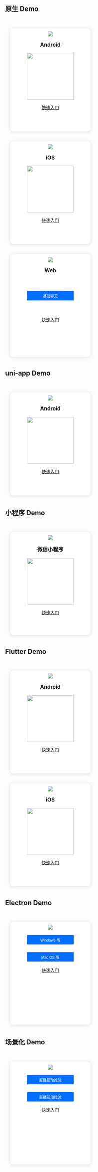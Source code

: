 <style>
    .card-container {
        width: 290px;
        display: block;
        float: left;
        padding-left: 15px;
        padding-right: 15px;
        box-sizing: border-box;
    }

    .card {
        border-radius: 10px;
				height:310px;
        padding-top: 10px;
        padding-left: 10px;
        padding-right: 10px;
        padding-bottom: 10px;
        margin-top: 30px;
        border: 1px solid #ebeef5;
        background-color: #fff;
        overflow: hidden;
        box-shadow: 0 2px 12px 0 rgb(0 0 0 / 10%);
        text-align: center;
    }

    .markdown-text-box img {
        box-shadow: none;
    }


    .titlename {
                color:#191919;f
        position: relative;
        top: -2px;
                font-weight: bolder;
                font-size: larger;
    }
        
        @media (max-width: 768px){
                .card-container,
                .scene-card-container{
                        width: 100%;
                }
                .scene-card > div{
                        width: 100%!important;
                        margin-left: 0!important;
                }
                img {
        box-shadow: none;
    }
        }
</style>
## 原生 Demo
<div style="position: relative; box-sizing: border-box;  padding-bottom: 10px; margin-bottom: 10px; overflow:hidden">
        <div class="card-container">
            <div class="card">
                            <img src="https://main.qcloudimg.com/raw/b0211b0870806899009a17a4216ea65c.svg" data-nonescope="true">
                                <p class="titlename">Android</p>
                <p style="color:#586376;"><img style="width:150px; max-width: inherit;" src="https://main.qcloudimg.com/raw/e225271f575b3ddb660d1fc9ec7947e9.png" /></p>
                                <a href="https://cloud.tencent.com/document/product/269/36838">快速入门</a>
            </div>
</div>

<div class="card-container">
            <div class="card">
                            <img src="https://main.qcloudimg.com/raw/613f2e15bed7c8297110676b52784b71.svg" data-nonescope="true">
                                <p class="titlename">iOS</p>
                <p style="color:#586376;"><img style="width:150px; max-width: inherit;" src="https://main.qcloudimg.com/raw/e225271f575b3ddb660d1fc9ec7947e9.png" /></p>
                                <a href="https://cloud.tencent.com/document/product/269/68228">快速入门</a>
            </div>
</div>
<div class="card-container">
            <div class="card">
                            <img src="https://main.qcloudimg.com/raw/98394fa5d669de7fb7a187565d138cdb.svg" data-nonescope="true"> <p class="titlename">Web</p>
                                <p class="titlename"> <br><br><input type="button" value="基础聊天" style="height: 30px;width: 150px;background-color: #006eff;
    color: #fff;border: 1px solid #006eff;line-height: 30px;text-align: center;display: inline-block;cursor: pointer;outline: 0 none;
    box-sizing: border-box;text-decoration: none;font-size: 12px;vertical-align: middle;white-space: nowrap;"  onclick="window.open('https://web.sdk.qcloud.com/im/demo/latest/index.html')" /></p><br><br>
                                <a href="https://cloud.tencent.com/document/product/269/68433">快速入门</a>
            </div>
        </div>
</div>


## uni-app Demo
<div style="position: relative; box-sizing: border-box;  padding-bottom: 10px; margin-bottom: 10px; overflow:hidden">
        <div class="card-container">
            <div class="card">
                            <img src="https://main.qcloudimg.com/raw/b0211b0870806899009a17a4216ea65c.svg" data-nonescope="true">
                                <p class="titlename">Android</p>
                <p style="color:#586376;"><img style="width:150px; max-width: inherit;" src="https://main.qcloudimg.com/raw/e225271f575b3ddb660d1fc9ec7947e9.png" /></p>
                                <a href="https://cloud.tencent.com/document/product/269/64506">快速入门</a>
            </div>
        </div>
</div>


## 小程序 Demo
<div style="position: relative; box-sizing: border-box;  padding-bottom: 10px; margin-bottom: 10px; overflow:hidden">
        <div class="card-container">
            <div class="card">
                            <img src="https://qcloudimg.tencent-cloud.cn/raw/af07e321883032c9796848d189a80f5e.png" data-nonescope="true">
                                <p class="titlename">微信小程序</p>
                <p style="color:#586376;"><img style="width:150px; max-width: inherit;" src="https://main.qcloudimg.com/raw/e225271f575b3ddb660d1fc9ec7947e9.png" /></p>
                                <a href="https://cloud.tencent.com/document/product/269/68376">快速入门</a>
            </div>
        </div>
</div>

## Flutter Demo
<div style="position: relative; box-sizing: border-box;  padding-bottom: 10px; margin-bottom: 10px; overflow:hidden">
        <div class="card-container">
            <div class="card">
                            <img src="https://main.qcloudimg.com/raw/b0211b0870806899009a17a4216ea65c.svg" data-nonescope="true">
                                <p class="titlename">Android</p>
                <p style="color:#586376;"><img style="width:150px; max-width: inherit;" src="https://main.qcloudimg.com/raw/e225271f575b3ddb660d1fc9ec7947e9.png" /></p>
                                <a href="https://cloud.tencent.com/document/product/269/68823">快速入门</a>
            </div>
</div>

<div class="card-container">
            <div class="card">
                            <img src="https://main.qcloudimg.com/raw/613f2e15bed7c8297110676b52784b71.svg" data-nonescope="true">
                                <p class="titlename">iOS</p>
                <p style="color:#586376;"><img style="width:150px; max-width: inherit;" src="https://main.qcloudimg.com/raw/e225271f575b3ddb660d1fc9ec7947e9.png" /></p>
                                <a href="https://cloud.tencent.com/document/product/269/68823">快速入门</a>
            </div>
</div>
</div>

## Electron Demo
<div style="position: relative; box-sizing: border-box;  padding-bottom: 10px; margin-bottom: 10px; overflow:hidden">
        <div class="card-container">
            <div class="card">
                            <img src="https://qcloudimg.tencent-cloud.cn/raw/d6fd52f011bdbb13302b2ae261e8a756.png" data-nonescope="true"><p class="titlename"></p>
                                <p class="titlename"><input type="button" value="Windows 版" style="height: 30px;width: 150px;min-width: 24px;background-color: #006eff;
    color: #fff;border: 1px solid #006eff;line-height: 30px;text-align: center;display: inline-block;cursor: pointer;outline: 0 none;
    box-sizing: border-box;text-decoration: none;font-size: 12px;vertical-align: middle;white-space: nowrap;"  onclick="window.open('https://comm.qq.com/im_demo_download/index.html#/pc-windows')" /><br><br><input type="button" value="Mac OS 版" style="height: 30px;width: 150px;margin-top: 5px;min-width: 24px;background-color: #006eff;color: #fff;border: 1px solid #006eff;line-height: 30px;text-align: center;display: inline-block;cursor: pointer;outline: 0 none;box-sizing: border-box;text-decoration: none;font-size: 12px;vertical-align: middle;white-space: nowrap;" onclick="window.open('https://comm.qq.com/im_demo_download/index.html#/pc')" /></p>
                <p style="color:#586376;"></p>
                                <a href="https://cloud.tencent.com/document/product/269/63007">快速入门</a>
            </div>
        </div>
</div>


## 场景化 Demo
<div style="position: relative; box-sizing: border-box;  padding-bottom: 10px; margin-bottom: 10px; overflow:hidden">
        <div class="card-container">
            <div class="card">
                            <img src="https://main.qcloudimg.com/raw/98394fa5d669de7fb7a187565d138cdb.svg" data-nonescope="true"><p class="titlename"></p>
                                <p class="titlename"><input type="button" value="直播互动推流" style="height: 30px;width: 150px;min-width: 24px;background-color: #006eff;color: #fff;border: 1px solid #006eff;line-height: 30px;text-align: center;display: inline-block;cursor: pointer;outline: 0 none;
    box-sizing: border-box;text-decoration: none;font-size: 12px;vertical-align: middle;white-space: nowrap;"  onclick="window.open('https://web.sdk.qcloud.com/component/tuiliveroom/tuipusher/pusher.html')" /><br><br><input type="button" value="直播互动拉流" style="height: 30px;width: 150px;margin-top: 5px;min-width: 24px;background-color: #006eff;color: #fff;border: 1px solid #006eff;line-height: 30px;text-align: center;display: inline-block;cursor: pointer;outline: 0 none;box-sizing: border-box;text-decoration: none;font-size: 12px;vertical-align: middle;white-space: nowrap;" onclick="window.open('https://web.sdk.qcloud.com/component/tuiliveroom/tuiplayer/player.html')" /></p>
                <p style="color:#586376;"></p>
                                <a href="https://cloud.tencent.com/document/product/269/65782">快速入门</a>
            </div>
        </div>
</div>
